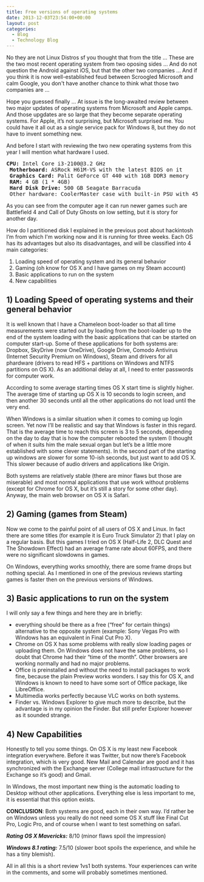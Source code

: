 ```yaml
---
title: Free versions of operating systems
date: 2013-12-03T23:54:00+00:00
layout: post
categories:
  - Blog
  - Technology Blog
---
```

No they are not Linux Distros sf you thought that from the title &#8230; These are the two most recent operating system from two oposing sides &#8230; And do not question the Android against iOS, but that the other two companies &#8230; And if you think it is now well-established feud between Scroogled Microsoft and calm Google, you don't have another chance to think what those two companies are &#8230;

Hope you guessed finally &#8230; At issue is the long-awaited review between two major updates of operating systems from Microsoft and Apple camps. And those upgdates are so large that they become separate operating systems. For Apple, it&#8217;s not surprising, but Microsoft surprised me. You could have it all out as a single service pack for Windows 8, but they do not have to invent something new.

And before I start with reviewing the two new operating systems from this year I will mention what hardware I used.

<pre><strong>CPU:</strong> Intel Core i3-2100@3.2 GHz
 <strong>Motherboard:</strong> ASRock H61M-VS with the latest BIOS on it
 <strong>Graphics Card:</strong> Palit GeForce GT 440 with 1GB DDR3 memory
 <strong>RAM:</strong> 4 GB (1 * 4GB)
 <strong>Hard Disk Drive:</strong> 500 GB Seagate Barracuda
 Other hardware: CoolerMaster case with built-in PSU with 450W, DVD-RW optical drive from an unknown manufacturer, Logitech MK120 set of keyboard and mouse, Minton MWC 7105 webcam</pre>

As you can see from the computer age it can run newer games such are Battlefield 4 and Call of Duty Ghosts on low setting, but it is story for another day.

How do I partitioned disk I explained in the previous post about hackintosh I&#8217;m from which I'm working now and it is running for three weeks. Each OS has its advantages but also its disadvantages, and will be classified into 4 main categories:

  1. Loading speed of operating system and its general behavior
  2. Gaming (oh know for OS X and I have games on my Steam account)
  3. Basic applications to run on the system
  4. New capabilities

## 1) Loading Speed of operating systems and their general behavior

It is well known that I have a Chameleon boot-loader so that all time measurements were started out by loading from the boot-loader up to the end of the system loading with the basic applications that can be started on computer start-up. Some of these applications for both systems are: Dropbox, SkyDrive (now OneDrive), Google Drive, Comodo Antivirus (Internet Security Premium on Windows), Steam and drivers for all phardware (drivers to read HFS + partitions on Windows and NTFS partitions on OS X). As an additional delay at all, I need to enter passwords for computer work.

According to some average starting times OS X start time is slightly higher. The average time of starting up OS X is 10 seconds to login screen, and then another 30 seconds until all the other applications do not load until the very end.

When Windows is a similar situation when it comes to coming up login screen. Yet now I&#8217;ll be realistic and say that Windows is faster in this regard. That is the average time to reach this screen is 3 to 5 seconds, depending on the day to day that is how the computer rebooted the system (I thought of when it suits him the male sexual organ but let&#8217;s be a little more established with some clever statements). In the second part of the starting up windows are slower for some 10-ish seconds, but just want to add OS X. This slower because of audio drivers and applications like Origin.

Both systems are relatively stable (there are minor flaws but those are miserable) and most normal applications that use work without problems (except for Chrome for OS X, but it&#8217;s still a story for some other day). Anyway, the main web browser on OS X is Safari.

## 2) Gaming (games from Steam)

Now we come to the painful point of all users of OS X and Linux. In fact there are some titles (for example it is Euro Truck Simulator 2) that I play on a regular basis. But this games I tried on OS X (Half-Life 2, DLC Quest and The Showdown Effect) had an average frame rate about 60FPS, and there were no significant slowdowns in games.

On Windows, everything works smoothly, there are some frame drops but nothing special. As I mentioned in one of the previous reviews starting games is faster then on the previous versions of Windows.

## 3) Basic applications to run on the system

I will only say a few things and here they are in briefly:

  * everything should be there as a free (&#8220;free&#8221; for certain things) alternative to the opposite system (example: Sony Vegas Pro with Windows has an equivalent in Final Cut Pro X).
  * Chrome on OS X has some problems with really slow loading pages or uploading them. On Windows does not have the same problems, so I doubt that Chrome had their &#8220;time of the month&#8221;. Other browsers are working normally and had no major problems.
  * Office is preinstalled and without the need to install packages to work fine, because the plain Preview works wonders. I say this for OS X, and Windows is known to need to have some sort of Office package, like LibreOffice.
  * Multimedia works perfectly because VLC works on both systems.
  * Finder vs. Windows Explorer to give much more to describe, but the advantage is in my opinion the Finder. But still prefer Explorer however as it sounded strange.

## 4) New Capabilities

Honestly to tell you some things. On OS X is my least new Facebook integration everywhere. Before it was Twitter, but now there&#8217;s Facebook integration, which is very good. New Mail and Calendar are good and it has synchronized with the Exchange server (College mail infrastructure for the Exchange so it&#8217;s good) and Gmail.

In Windows, the most important new thing is the automatic loading to Desktop without other applications. Everything else is less important to me, it is essential that this option exists.

**CONCLUSION**: Both systems are good, each in their own way. I&#8217;d rather be on Windows unless you really do not need some OS X stuff like Final Cut Pro, Logic Pro, and of course when I want to test something on safari.

_**Rating OS X Mavericks:**_ 8/10 (minor flaws spoil the impression)

_**Windows 8.1 rating:**_ 7.5/10 (slower boot spoils the experience, and while he has a tiny blemish).

All in all this is a short review 1vs1 both systems. Your experiences can write in the comments, and some will probably sometimes mentioned.